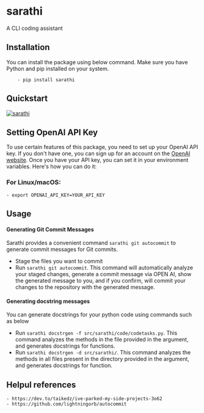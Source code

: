 # sarathi
A CLI coding assistant


## Installation
You can install the package using below command. Make sure you have Python and pip installed on your system.
    
        - pip install sarathi
 

## Quickstart

[![sarathi](https://img.youtube.com/vi/0O6l02hfMnk/3.jpg)](https://www.youtube.com/watch?v=0O6l02hfMnk)

## Setting OpenAI API Key
To use certain features of this package, you need to set up your OpenAI API key. If you don't have one, you can sign up for an account on the [OpenAI website](https://openai.com/product). Once you have your API key, you can set it in your environment variables. Here's how you can do it:

### For Linux/macOS:

    - export OPENAI_API_KEY=YOUR_API_KEY


## Usage

#### Generating Git Commit Messages
Sarathi provides a convenient command `sarathi git autocommit` to generate commit messages for Git commits. 
- Stage the files you want to commit
- Run `sarathi git autocommit`. This command will automatically analyze your staged changes, generate a commit message via OPEN AI, show the generated message to you, and if you confirm, will commit your changes to the repository with the generated message.

#### Generating docstring messages
You can generate docstrings for your python code using commands such as below

- Run `sarathi docstrgen -f src/sarathi/code/codetasks.py`. This command analyzes the methods in the file provided in the argument, and generates docstrings for functions.
- Run `sarathi docstrgen -d src/sarathi/`. This command analyzes the methods in all files present in the directory provided in the argument,  and generates docstrings for function.


## Helpul references
    - https://dev.to/taikedz/ive-parked-my-side-projects-3o62
    - https://github.com/lightningorb/autocommit
    